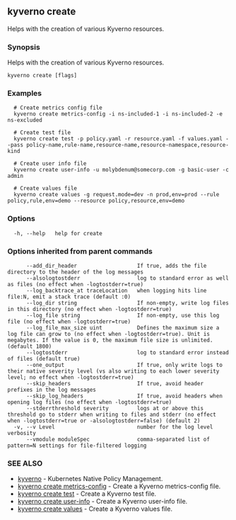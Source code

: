 ## kyverno create

Helps with the creation of various Kyverno resources.

### Synopsis

Helps with the creation of various Kyverno resources.

```
kyverno create [flags]
```

### Examples

```
  # Create metrics config file
  kyverno create metrics-config -i ns-included-1 -i ns-included-2 -e ns-excluded

  # Create test file
  kyverno create test -p policy.yaml -r resource.yaml -f values.yaml --pass policy-name,rule-name,resource-name,resource-namespace,resource-kind

  # Create user info file
  kyverno create user-info -u molybdenum@somecorp.com -g basic-user -c admin

  # Create values file
  kyverno create values -g request.mode=dev -n prod,env=prod --rule policy,rule,env=demo --resource policy,resource,env=demo
```

### Options

```
  -h, --help   help for create
```

### Options inherited from parent commands

```
      --add_dir_header                   If true, adds the file directory to the header of the log messages
      --alsologtostderr                  log to standard error as well as files (no effect when -logtostderr=true)
      --log_backtrace_at traceLocation   when logging hits line file:N, emit a stack trace (default :0)
      --log_dir string                   If non-empty, write log files in this directory (no effect when -logtostderr=true)
      --log_file string                  If non-empty, use this log file (no effect when -logtostderr=true)
      --log_file_max_size uint           Defines the maximum size a log file can grow to (no effect when -logtostderr=true). Unit is megabytes. If the value is 0, the maximum file size is unlimited. (default 1800)
      --logtostderr                      log to standard error instead of files (default true)
      --one_output                       If true, only write logs to their native severity level (vs also writing to each lower severity level; no effect when -logtostderr=true)
      --skip_headers                     If true, avoid header prefixes in the log messages
      --skip_log_headers                 If true, avoid headers when opening log files (no effect when -logtostderr=true)
      --stderrthreshold severity         logs at or above this threshold go to stderr when writing to files and stderr (no effect when -logtostderr=true or -alsologtostderr=false) (default 2)
  -v, --v Level                          number for the log level verbosity
      --vmodule moduleSpec               comma-separated list of pattern=N settings for file-filtered logging
```

### SEE ALSO

* [kyverno](kyverno.md)	 - Kubernetes Native Policy Management.
* [kyverno create metrics-config](kyverno_create_metrics-config.md)	 - Create a Kyverno metrics-config file.
* [kyverno create test](kyverno_create_test.md)	 - Create a Kyverno test file.
* [kyverno create user-info](kyverno_create_user-info.md)	 - Create a Kyverno user-info file.
* [kyverno create values](kyverno_create_values.md)	 - Create a Kyverno values file.

